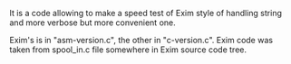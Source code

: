 It is a code allowing to make a speed test of Exim style of handling string and
more verbose but more convenient one.

Exim's is in "asm-version.c", the other in "c-version.c". Exim code was taken
from spool_in.c file somewhere in Exim source code tree.
